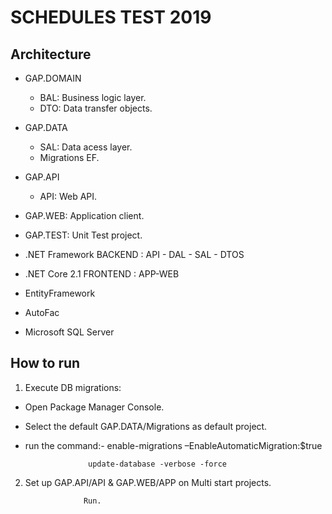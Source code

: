 # SCHEDULES TEST 2019

## Architecture

- GAP.DOMAIN
	- BAL: Business logic layer.
	- DTO: Data transfer objects.
- GAP.DATA 
	- SAL: Data acess layer.
	- Migrations EF.
- GAP.API
	- API: Web API.
- GAP.WEB: Application client.
- GAP.TEST: Unit Test project.	


- .NET Framework BACKEND : API - DAL - SAL - DTOS
- .NET Core 2.1 FRONTEND : APP-WEB 
- EntityFramework
- AutoFac
- Microsoft SQL Server

## How to run

1. Execute DB migrations:
- Open Package Manager Console.
- Select the default GAP.DATA/Migrations as default project.
- run the command:-
					enable-migrations –EnableAutomaticMigration:$true
					
					update-database -verbose -force

2. Set up GAP.API/API & GAP.WEB/APP on Multi start projects.

					Run.
